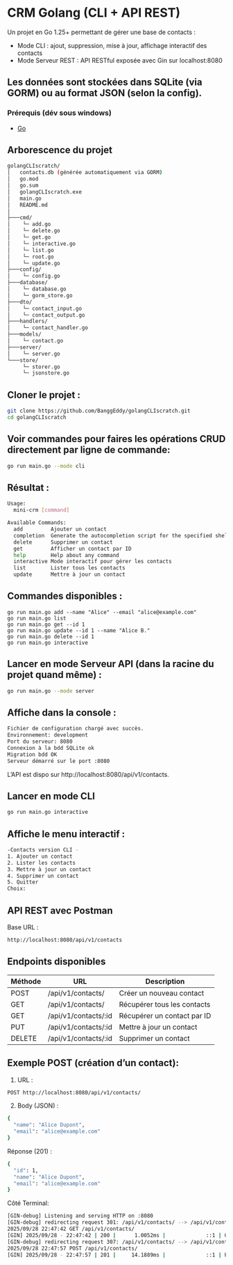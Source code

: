 # CRM Golang (CLI + API REST)

Un projet en Go 1.25+ permettant de gérer une base de contacts :

* Mode CLI : ajout, suppression, mise à jour, affichage interactif des contacts
* Mode Serveur REST : API RESTful exposée avec Gin sur localhost:8080

Les données sont stockées dans SQLite (via GORM) ou au format JSON (selon la config).
---

### Prérequis (dév sous windows)

- [Go](https://go.dev/) 

## Arborescence du projet
```bash
golangCLIscratch/
│   contacts.db (générée automatiquement via GORM)
│   go.mod
│   go.sum
│   golangCLIscratch.exe
│   main.go
│   README.md
│
├───cmd/
│    └─ add.go
│    └─ delete.go
│    └─ get.go
│    └─ interactive.go
│    └─ list.go
│    └─ root.go
│    └─ update.go  
├───config/
│    └─ config.go      
├───database/
│    └─ database.go
│    └─ gorm_store.go    
├───dto/
│    └─ contact_input.go
│    └─ contact_output.go    
├───handlers/
│    └─ contact_handler.go  
├───models/
│    └─ contact.go  
├───server/
│    └─ server.go        
└───store/
     └─ storer.go
     └─ jsonstore.go         

```

## Cloner le projet :

```bash
git clone https://github.com/BanggEddy/golangCLIscratch.git
cd golangCLIscratch
```

## Voir commandes pour faires les opérations CRUD directement par ligne de commande:

```bash
go run main.go --mode cli
```

## Résultat :

```bash
Usage:
  mini-crm [command]

Available Commands:
  add         Ajouter un contact
  completion  Generate the autocompletion script for the specified shell
  delete      Supprimer un contact
  get         Afficher un contact par ID
  help        Help about any command
  interactive Mode interactif pour gérer les contacts
  list        Lister tous les contacts
  update      Mettre à jour un contact
```

## Commandes disponibles :
```
go run main.go add --name "Alice" --email "alice@example.com"
go run main.go list
go run main.go get --id 1
go run main.go update --id 1 --name "Alice B."
go run main.go delete --id 1
go run main.go interactive  
```

## Lancer en mode Serveur API (dans la racine du projet quand même) :

```bash
go run main.go --mode server
```

## Affiche dans la console :

```bash
Fichier de configuration chargé avec succès.
Environnement: development
Port du serveur: 8080
Connexion à la bdd SQLite ok
Migration bdd OK
Serveur démarré sur le port :8080
```
L’API est dispo sur http://localhost:8080/api/v1/contacts.

## Lancer en mode CLI
```bash
go run main.go interactive
```

## Affiche le menu interactif :
```bash
-Contacts version CLI -
1. Ajouter un contact
2. Lister les contacts
3. Mettre à jour un contact
4. Supprimer un contact
5. Quitter
Choix:
```

## API REST avec Postman
Base URL :
```bash
http://localhost:8080/api/v1/contacts
```

## Endpoints disponibles
| Méthode | URL                  | Description                  |
|---------|----------------------|------------------------------|
| POST    | /api/v1/contacts/    | Créer un nouveau contact     |
| GET     | /api/v1/contacts/    | Récupérer tous les contacts  |
| GET     | /api/v1/contacts/:id | Récupérer un contact par ID  |
| PUT     | /api/v1/contacts/:id | Mettre à jour un contact     |
| DELETE  | /api/v1/contacts/:id | Supprimer un contact         |

## Exemple POST (création d’un contact):
1. URL :
```bash
POST http://localhost:8080/api/v1/contacts/
```

2. Body (JSON) :
```bash
{
  "name": "Alice Dupont",
  "email": "alice@example.com"
}
```

Réponse (201) :
```bash
{
  "id": 1,
  "name": "Alice Dupont",
  "email": "alice@example.com"
}
```
Côté Terminal:
```bash
[GIN-debug] Listening and serving HTTP on :8080
[GIN-debug] redirecting request 301: /api/v1/contacts/ --> /api/v1/contacts/
2025/09/28 22:47:42 GET /api/v1/contacts/
[GIN] 2025/09/28 - 22:47:42 | 200 |      1.0052ms |             ::1 | GET      "/api/v1/contacts/"
[GIN-debug] redirecting request 307: /api/v1/contacts/ --> /api/v1/contacts/
2025/09/28 22:47:57 POST /api/v1/contacts/
[GIN] 2025/09/28 - 22:47:57 | 201 |     14.1889ms |             ::1 | POST     "/api/v1/contacts/"
```







